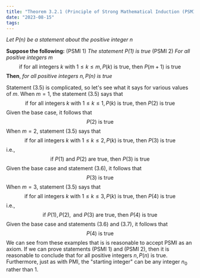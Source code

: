 ```yaml
---
title: "Theorem 3.2.1 (Principle of Strong Mathematical Induction (PSMI)"
date: "2023-08-15"
tags:
---
```


*Let $P(n)$ be a statement about the positive integer $n$*

**Suppose the following:**
(PSMI 1) *The statement $P(1)$ is true*
(PSMI 2) *For all positive integers $m$*
$$
\tag{3.5}
\text{if for all integers } k \text{ with } 1\leq k\leq m, P(k) \text{ is true, then } P(m+1) \text{ is true}
$$
**Then**, *for all positive integers $n, P(n)$ is true*

Statement (3.5) is complicated, so let's see what it says for various values of $m$. When $m=1$, the statement (3.5) says that
$$
\text{if for all integers } k \text{ with } 1\leq k\leq 1, P(k) \text{ is true, then } P(2) \text{ is true}
$$
Given the base case, it follows that
$$
\tag{3.6}
P(2) \text{ is true}
$$
When $m=2$, statement (3.5) says that
$$
\text{if for all integers } k \text{ with } 1\leq k\leq 2, P(k) \text{ is true, then } P(3) \text{ is true}
$$
i.e.,
$$
\text{if } P(1) \text{ and } P(2) \text{ are true, then } P(3) \text{ is true}
$$
Given the base case and statement (3.6), it follows that
$$
\tag{3.7}
P(3) \text{ is true}
$$
When $m=3$, statement (3.5) says that
$$
\text{if for all integers } k \text{ with } 1\leq k\leq 3, P(k) \text{ is true, then } P(4) \text{ is true}
$$
i.e.,
$$
\text{if } P(1),P(2), \text{ and } P(3) \text{ are true, then } P(4) \text{ is true}
$$
Given the base case and statements (3.6) and (3.7), it follows that
$$
P(4) \text{ is true}
$$
We can see from these examples that is is reasonable to accept PSMI as an axiom. If we can prove statements (PSMI 1) and (PSMI 2), then it is reasonable to conclude that for all positive integers $n,P(n)$ is true. Furthermore, just as with PMI, the "starting integer" can be any integer $n_{0}$ rather than 1.